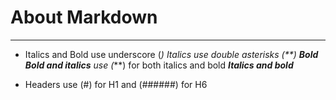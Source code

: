 # About Markdown
---
- Italics and Bold
use underscore (_) _Italics_
use double asterisks (**) **Bold**
**_Bold and italics_**
use (_**) for both italics and bold _**Italics and bold**_

- Headers
use (#) for H1 and (######) for H6